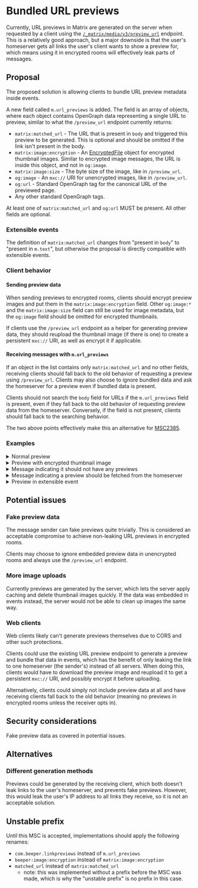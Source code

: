 # Bundled URL previews
Currently, URL previews in Matrix are generated on the server when requested by
a client using the [`/_matrix/media/v3/preview_url`](https://spec.matrix.org/v1.9/client-server-api/#get_matrixmediav3preview_url)
endpoint. This is a relatively good approach, but a major downside is that the
user's homeserver gets all links the user's client wants to show a preview for,
which means using it in encrypted rooms will effectively leak parts of messages.

## Proposal
The proposed solution is allowing clients to bundle URL preview metadata inside
events.

A new field called `m.url_previews` is added. The field is an array of objects,
where each object contains OpenGraph data representing a single URL to preview,
similar to what the `/preview_url` endpoint currently returns:

* `matrix:matched_url` - The URL that is present in `body` and triggered this preview
  to be generated. This is optional and should be omitted if the link isn't
  present in the body.
* `matrix:image:encryption` - An [EncryptedFile](https://spec.matrix.org/v1.9/client-server-api/#extensions-to-mroommessage-msgtypes)
  object for encrypted thumbnail images. Similar to encrypted image messages,
  the URL is inside this object, and not in `og:image`.
* `matrix:image:size` - The byte size of the image, like in `/preview_url`.
* `og:image` - An `mxc://` URI for unencrypted images, like in `/preview_url`.
* `og:url` - Standard OpenGraph tag for the canonical URL of the previewed page.
* Any other standard OpenGraph tags.

At least one of `matrix:matched_url` and `og:url` MUST be present. All other
fields are optional.

### Extensible events
The definition of `matrix:matched_url` changes from "present in `body`" to
"present in `m.text`", but otherwise the proposal is directly compatible with
extensible events.

### Client behavior
#### Sending preview data
When sending previews to encrypted rooms, clients should encrypt preview images
and put them in the `matrix:image:encryption` field. Other `og:image:*` and the
`matrix:image:size` field can still be used for image metadata, but the
`og:image` field should be omitted for encrypted thumbnails.

If clients use the `/preview_url` endpoint as a helper for generating preview
data, they should reupload the thumbnail image (if there is one) to create a
persistent `mxc://` URI, as well as encrypt it if applicable.

#### Receiving messages with `m.url_previews`
If an object in the list contains only `matrix:matched_url` and no other fields,
receiving clients should fall back to the old behavior of requesting a preview
using `/preview_url`. Clients may also choose to ignore bundled data and ask
the homeserver for a preview even if bundled data is present.

Clients should not search the `body` field for URLs if the `m.url_previews`
field is present, even if they fall back to the old behavior of requesting
preview data from the homeserver. Conversely, if the field is not present,
clients should fall back to the searching behavior.

The two above points effectively make this an alternative for
[MSC2385](https://github.com/matrix-org/matrix-spec-proposals/pull/2385).

### Examples
<details>
<summary>Normal preview</summary>

```json
{
  "type": "m.room.message",
  "content": {
    "msgtype": "m.text",
    "body": "https://matrix.org",
    "m.url_previews": [
      {
        "matrix:matched_url": "https://matrix.org",
        "matrix:image:size": 16588,
        "og:description": "Matrix, the open protocol for secure decentralised communications",
        "og:image": "mxc://maunium.net/zeHhTqqUtUSUTUDxQisPdwZO",
        "og:image:height": 400,
        "og:image:type": "image/jpeg",
        "og:image:width": 800,
        "og:title": "Matrix.org",
        "og:url": "https://matrix.org/"
      }
    ],
    "m.mentions": {}
  }
}
```

</details>
<details>
<summary>Preview with encrypted thumbnail image</summary>

```json
{
  "type": "m.room.message",
  "content": {
    "msgtype": "m.text",
    "body": "https://matrix.org",
    "m.url_previews": [
      {
        "matrix:matched_url": "https://matrix.org",
        "og:url": "https://matrix.org/",
        "og:title": "Matrix.org",
        "og:description": "Matrix, the open protocol for secure decentralised communications",
        "matrix:image:size": 16588,
        "og:image:width": 800,
        "og:image:height": 400,
        "og:image:type": "image/jpeg",
        "matrix:image:encryption": {
          "key": {
            "k": "GRAgOUnbbkcd-UWoX5kTiIXJII81qwpSCnxLd5X6pxU",
            "alg": "A256CTR",
            "ext": true,
            "kty": "oct",
            "key_ops": [
              "encrypt",
              "decrypt"
            ]
          },
          "iv": "kZeoJfx4ehoAAAAAAAAAAA",
          "hashes": {
            "sha256": "WDOJYFegjAHNlaJmOhEPpE/3reYeD1pRvPVcta4Tgbg"
          },
          "v": "v2",
          "url": "mxc://beeper.com/53207ac52ce3e2c722bb638987064bfdc0cc257b"
        }
      }
    ],
    "m.mentions": {}
  }
}
```

</details>
<details>
<summary>Message indicating it should not have any previews</summary>

```json
{
  "type": "m.room.message",
  "content": {
    "msgtype": "m.text",
    "body": "https://matrix.org",
    "m.url_previews": [],
    "m.mentions": {}
  }
}
```

</details>
<details>
<summary>Message indicating a preview should be fetched from the homeserver</summary>

```json
{
  "type": "m.room.message",
  "content": {
    "msgtype": "m.text",
    "body": "https://matrix.org",
    "m.url_previews": [
      {
        "matrix:matched_url": "https://matrix.org"
      }
    ],
    "m.mentions": {}
  }
}
```

</details>
<details>
<summary>Preview in extensible event</summary>

```json
{
  "type": "m.message",
  "content": {
    "m.text": [
      {"body": "matrix.org/support"}
    ],
    "m.url_previews": [
      {
        "matrix:matched_url": "matrix.org/support",
        "matrix:image:size": 16588,
        "og:description": "Matrix, the open protocol for secure decentralised communications",
        "og:image": "mxc://maunium.net/zeHhTqqUtUSUTUDxQisPdwZO",
        "og:image:height": 400,
        "og:image:type": "image/jpeg",
        "og:image:width": 800,
        "og:title": "Support Matrix",
        "og:url": "https://matrix.org/support/"
      }
    ],
    "m.mentions": {}
  }
}
```

</details>

## Potential issues
### Fake preview data
The message sender can fake previews quite trivially. This is considered an
acceptable compromise to achieve non-leaking URL previews in encrypted rooms.

Clients may choose to ignore embedded preview data in unencrypted rooms and
always use the `/preview_url` endpoint.

### More image uploads
Currently previews are generated by the server, which lets the server apply
caching and delete thumbnail images quickly. If the data was embedded in events
instead, the server would not be able to clean up images the same way.

### Web clients
Web clients likely can't generate previews themselves due to CORS and other
such protections.

Clients could use the existing URL preview endpoint to generate a preview and
bundle that data in events, which has the benefit of only leaking the link to
one homeserver (the sender's) instead of all servers. When doing this, clients
would have to download the preview image and reupload it to get a persistent
`mxc://` URI, and possibly encrypt it before uploading.

Alternatively, clients could simply not include preview data at all and have
receiving clients fall back to the old behavior (meaning no previews in
encrypted rooms unless the receiver opts in).

## Security considerations
Fake preview data as covered in potential issues.

## Alternatives
### Different generation methods
Previews could be generated by the receiving client, which both doesn't leak
links to the user's homeserver, and prevents fake previews. However, this would
leak the user's IP address to all links they receive, so it is not an
acceptable solution.

## Unstable prefix
Until this MSC is accepted, implementations should apply the following renames:

* `com.beeper.linkpreviews` instead of `m.url_previews`
* `beeper:image:encryption` instead of `matrix:image:encryption`
* `matched_url` instead of `matrix:matched_url`
  * note: this was implemented without a prefix before the MSC was made, which
    is why the "unstable prefix" is no prefix in this case.
